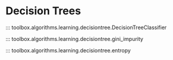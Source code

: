 # Decision Trees

::: toolbox.algorithms.learning.decisiontree.DecisionTreeClassifier

::: toolbox.algorithms.learning.decisiontree.gini_impurity

::: toolbox.algorithms.learning.decisiontree.entropy